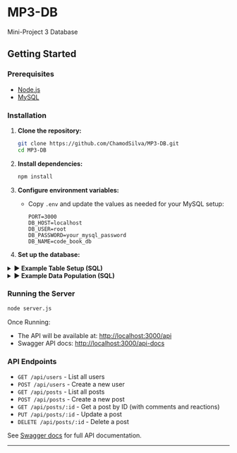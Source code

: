 # MP3-DB

Mini-Project 3 Database

## Getting Started

### Prerequisites

- [Node.js](https://nodejs.org/)
- [MySQL](https://www.mysql.com/)

### Installation

1. **Clone the repository:**
   ```sh
   git clone https://github.com/ChamodSilva/MP3-DB.git
   cd MP3-DB
   ```

2. **Install dependencies:**
   ```sh
   npm install
   ```

3. **Configure environment variables:**
   - Copy `.env` and update the values as needed for your MySQL setup:
     ```
     PORT=3000
     DB_HOST=localhost
     DB_USER=root
     DB_PASSWORD=your_mysql_password
     DB_NAME=code_book_db
     ```

4. **Set up the database:**

<details>
<summary><strong>▶️ Example Table Setup (SQL)</strong></summary>

```sql
-- Create the database
CREATE DATABASE code_book_db;

-- Switch to using your new database
USE code_book_db;

-- Create the Users Table
CREATE TABLE Users (
    userID INT AUTO_INCREMENT PRIMARY KEY,
    firstName VARCHAR(100) NOT NULL,
    lastName VARCHAR(100) NOT NULL,
    email VARCHAR(255) NOT NULL UNIQUE,
    password VARCHAR(255) NOT NULL,
    joinDate DATETIME DEFAULT CURRENT_TIMESTAMP
);

-- Create the Post Table
CREATE TABLE Post (
    postID INT AUTO_INCREMENT PRIMARY KEY,
    title VARCHAR(255) NOT NULL,
    content TEXT NOT NULL,
    Image VARCHAR(2048),
    dateCreated DATETIME DEFAULT CURRENT_TIMESTAMP,
    userID INT NOT NULL,
    FOREIGN KEY (userID) REFERENCES Users(userID)
        ON DELETE CASCADE
        ON UPDATE CASCADE
);

-- Create the Comments Table
CREATE TABLE Comments (
    commentID INT AUTO_INCREMENT PRIMARY KEY,
    userID INT NOT NULL,
    postID INT NOT NULL,
    comment TEXT NOT NULL,
    dateCreated DATETIME DEFAULT CURRENT_TIMESTAMP,
    FOREIGN KEY (userID) REFERENCES Users(userID)
        ON DELETE CASCADE
        ON UPDATE CASCADE,
    FOREIGN KEY (postID) REFERENCES Post(postID)
        ON DELETE CASCADE
        ON UPDATE CASCADE
);

-- Create the React Table
CREATE TABLE React (
    reactID INT AUTO_INCREMENT PRIMARY KEY,
    userID INT NOT NULL,
    entityID INT NOT NULL,
    entityType VARCHAR(10) NOT NULL,
    react VARCHAR(20) NOT NULL,
    FOREIGN KEY (userID) REFERENCES Users(userID)
        ON DELETE CASCADE
        ON UPDATE CASCADE
);
```
</details>

<details>
<summary><strong>▶️ Example Data Population (SQL)</strong></summary>

```sql
-- Populate DATABASE:
USE code_book_db;

-- Insert Sample Users:
INSERT INTO Users (firstName, lastName, email, password) VALUES
('Exa', 'mp', 'Exa.Mple@example.com', 'IHopeThisPasswordIsSecure'),
('Test', 'User', 'Test.User@example.com', 'TestPassword!');

-- Insert Sample Posts:
INSERT INTO Post (title, content, Image, userID) VALUES
('Hi my name is Example!', 'I wanted to make this post as an example.', 'http://example.com/example.jpg', 1),
('Hi I am Test!', 'This is just a test post!', NULL, 2);

-- Insert Sample Comments:
INSERT INTO Comments (userID, postID, comment) VALUES
(2, 1, 'Great post, Exa!'),
(1, 2, 'Good one, Test!'),
(2, 1, 'I am also going to make a post'),
(1, 1, 'Go for it!');

-- Insert Sample Reacts:
INSERT INTO React (userID, entityID, entityType, react) VALUES
(1, 1, 'post', 'like'),
(2, 1, 'post', 'love'),
(1, 2, 'post', 'haha'),
(2, 3, 'comment', 'like');
```
</details>

### Running the Server

```sh
node server.js
```

Once Running:
- The API will be available at: [http://localhost:3000/api](http://localhost:3000/api)
- Swagger API docs: [http://localhost:3000/api-docs](http://localhost:3000/api-docs)

### API Endpoints

- `GET /api/users` - List all users
- `POST /api/users` - Create a new user
- `GET /api/posts` - List all posts
- `POST /api/posts` - Create a new post
- `GET /api/posts/:id` - Get a post by ID (with comments and reactions)
- `PUT /api/posts/:id` - Update a post
- `DELETE /api/posts/:id` - Delete a post

See [Swagger docs](http://localhost:3000/api-docs) for full API documentation.

---